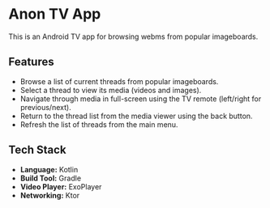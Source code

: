 # Anon TV App

This is an Android TV app for browsing webms from popular imageboards.

## Features

*   Browse a list of current threads from popular imageboards.
*   Select a thread to view its media (videos and images).
*   Navigate through media in full-screen using the TV remote (left/right for previous/next).
*   Return to the thread list from the media viewer using the back button.
*   Refresh the list of threads from the main menu.

## Tech Stack

*   **Language:** Kotlin
*   **Build Tool:** Gradle
*   **Video Player:** ExoPlayer
*   **Networking:** Ktor

